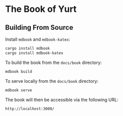 # The Book of Yurt

## Building From Source

Install `mdbook` and `mdbook-katex`:

```sh
cargo install mdbook
cargo install mdbook-katex
```

To build the book from the `docs/book` directory:

```sh
mdbook build
```

To serve locally from the `docs/book` directory:

```sh
mdbook serve
```

The book will then be accessible via the following URL:

```console
http://localhost:3000/
```
